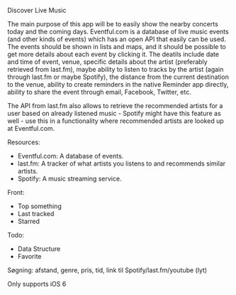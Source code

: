 Discover Live Music

The main purpose of this app will be to easily show the nearby concerts today and the coming days. Eventful.com is a database of live music events (and other kinds of events) which has an open API that easily can be used. The events should be shown in lists and maps, and it should be possible to get more details about each event by clicking it. The deatils include date and time of event, venue, specific details about the artist (preferably retrieved from last.fm), maybe ability to listen to tracks by the artist (again through last.fm or maybe Spotify), the distance from the current destination to the venue, ability to create reminders in the native Reminder app directly, ability to share the event through email, Facebook, Twitter, etc.

The API from last.fm also allows to retrieve the recommended artists for a user based on already listened music - Spotify might have this feature as well - use this in a functionality where recommended artists are looked up at Eventful.com.

Resources:
- Eventful.com: A database of events.
- last.fm: A tracker of what artists you listens to and recommends similar artists.
- Spotify: A music streaming service.

Front:
- Top something
- Last tracked
- Starred

Todo:
- Data Structure
- Favorite

Søgning:
afstand, genre, pris, tid, link til Spotify/last.fm/youtube (lyt)



Only supports iOS 6
